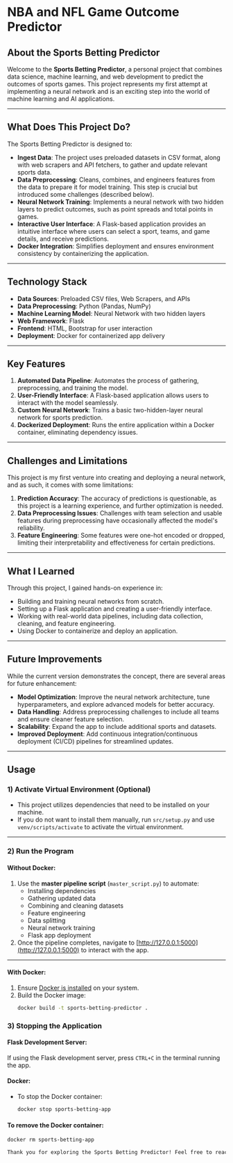 # NBA and NFL Game Outcome Predictor

## About the Sports Betting Predictor

Welcome to the **Sports Betting Predictor**, a personal project that combines data science, machine learning, and web development to predict the outcomes of sports games. This project represents my first attempt at implementing a neural network and is an exciting step into the world of machine learning and AI applications.

---

## What Does This Project Do?

The Sports Betting Predictor is designed to:
- **Ingest Data**: The project uses preloaded datasets in CSV format, along with web scrapers and API fetchers, to gather and update relevant sports data.
- **Data Preprocessing**: Cleans, combines, and engineers features from the data to prepare it for model training. This step is crucial but introduced some challenges (described below).
- **Neural Network Training**: Implements a neural network with two hidden layers to predict outcomes, such as point spreads and total points in games.
- **Interactive User Interface**: A Flask-based application provides an intuitive interface where users can select a sport, teams, and game details, and receive predictions.
- **Docker Integration**: Simplifies deployment and ensures environment consistency by containerizing the application.

---

## Technology Stack

- **Data Sources**: Preloaded CSV files, Web Scrapers, and APIs
- **Data Preprocessing**: Python (Pandas, NumPy)
- **Machine Learning Model**: Neural Network with two hidden layers
- **Web Framework**: Flask
- **Frontend**: HTML, Bootstrap for user interaction
- **Deployment**: Docker for containerized app delivery

---

## Key Features

1. **Automated Data Pipeline**: Automates the process of gathering, preprocessing, and training the model.
2. **User-Friendly Interface**: A Flask-based application allows users to interact with the model seamlessly.
3. **Custom Neural Network**: Trains a basic two-hidden-layer neural network for sports prediction.
4. **Dockerized Deployment**: Runs the entire application within a Docker container, eliminating dependency issues.

---

## Challenges and Limitations

This project is my first venture into creating and deploying a neural network, and as such, it comes with some limitations:

1. **Prediction Accuracy**: The accuracy of predictions is questionable, as this project is a learning experience, and further optimization is needed.
2. **Data Preprocessing Issues**: Challenges with team selection and usable features during preprocessing have occasionally affected the model's reliability.
3. **Feature Engineering**: Some features were one-hot encoded or dropped, limiting their interpretability and effectiveness for certain predictions.

---

## What I Learned

Through this project, I gained hands-on experience in:
- Building and training neural networks from scratch.
- Setting up a Flask application and creating a user-friendly interface.
- Working with real-world data pipelines, including data collection, cleaning, and feature engineering.
- Using Docker to containerize and deploy an application.

---

## Future Improvements

While the current version demonstrates the concept, there are several areas for future enhancement:
- **Model Optimization**: Improve the neural network architecture, tune hyperparameters, and explore advanced models for better accuracy.
- **Data Handling**: Address preprocessing challenges to include all teams and ensure cleaner feature selection.
- **Scalability**: Expand the app to include additional sports and datasets.
- **Improved Deployment**: Add continuous integration/continuous deployment (CI/CD) pipelines for streamlined updates.

---

## Usage

### 1) Activate Virtual Environment (Optional)
- This project utilizes dependencies that need to be installed on your machine.
- If you do not want to install them manually, run `src/setup.py` and use `venv/scripts/activate` to activate the virtual environment.

---

### 2) Run the Program

#### Without Docker:
1. Use the **master pipeline script** (`master_script.py`) to automate:
    - Installing dependencies
    - Gathering updated data
    - Combining and cleaning datasets
    - Feature engineering
    - Data splitting
    - Neural network training
    - Flask app deployment
2. Once the pipeline completes, navigate to [http://127.0.0.1:5000](http://127.0.0.1:5000) to interact with the app.

---

#### With Docker:
1. Ensure [Docker is installed](https://docs.docker.com/get-docker/) on your system.
2. Build the Docker image:
   ```bash
   docker build -t sports-betting-predictor .
### 3) Stopping the Application

#### Flask Development Server:
If using the Flask development server, press `CTRL+C` in the terminal running the app.

#### Docker:
- To stop the Docker container:
  ```bash
  docker stop sports-betting-app

#### To remove the Docker container:
```bash
docker rm sports-betting-app

Thank you for exploring the Sports Betting Predictor! Feel free to reach out for feedback or suggestions. Happy predicting!
